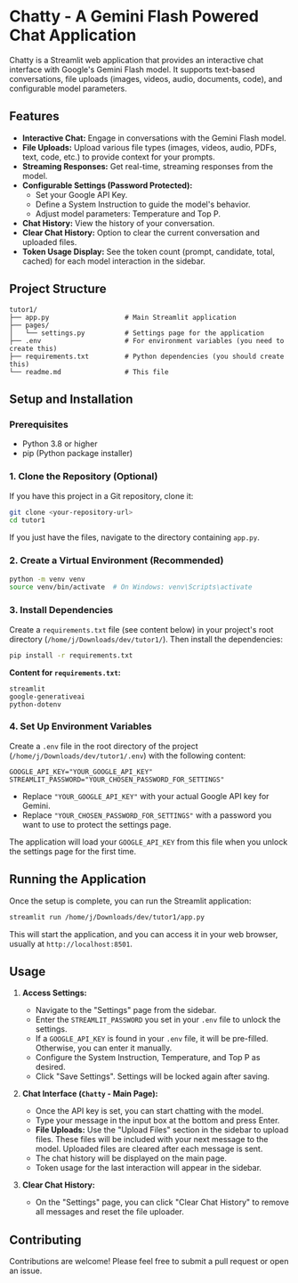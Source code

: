 # Chatty - A Gemini Flash Powered Chat Application

Chatty is a Streamlit web application that provides an interactive chat interface with Google's Gemini Flash model. It supports text-based conversations, file uploads (images, videos, audio, documents, code), and configurable model parameters.

## Features

*   **Interactive Chat:** Engage in conversations with the Gemini Flash model.
*   **File Uploads:** Upload various file types (images, videos, audio, PDFs, text, code, etc.) to provide context for your prompts.
*   **Streaming Responses:** Get real-time, streaming responses from the model.
*   **Configurable Settings (Password Protected):**
    *   Set your Google API Key.
    *   Define a System Instruction to guide the model's behavior.
    *   Adjust model parameters: Temperature and Top P.
*   **Chat History:** View the history of your conversation.
*   **Clear Chat History:** Option to clear the current conversation and uploaded files.
*   **Token Usage Display:** See the token count (prompt, candidate, total, cached) for each model interaction in the sidebar.

## Project Structure

```
tutor1/
├── app.py                   # Main Streamlit application
├── pages/
│   └── settings.py          # Settings page for the application
├── .env                     # For environment variables (you need to create this)
├── requirements.txt         # Python dependencies (you should create this)
└── readme.md                # This file
```

## Setup and Installation

### Prerequisites

*   Python 3.8 or higher
*   pip (Python package installer)

### 1. Clone the Repository (Optional)

If you have this project in a Git repository, clone it:
```bash
git clone <your-repository-url>
cd tutor1
```
If you just have the files, navigate to the directory containing `app.py`.

### 2. Create a Virtual Environment (Recommended)

```bash
python -m venv venv
source venv/bin/activate  # On Windows: venv\Scripts\activate
```

### 3. Install Dependencies

Create a `requirements.txt` file (see content below) in your project's root directory (`/home/j/Downloads/dev/tutor1/`). Then install the dependencies:

```bash
pip install -r requirements.txt
```

**Content for `requirements.txt`:**
```
streamlit
google-generativeai
python-dotenv
```

### 4. Set Up Environment Variables

Create a `.env` file in the root directory of the project (`/home/j/Downloads/dev/tutor1/.env`) with the following content:

```env
GOOGLE_API_KEY="YOUR_GOOGLE_API_KEY"
STREAMLIT_PASSWORD="YOUR_CHOSEN_PASSWORD_FOR_SETTINGS"
```

*   Replace `"YOUR_GOOGLE_API_KEY"` with your actual Google API key for Gemini.
*   Replace `"YOUR_CHOSEN_PASSWORD_FOR_SETTINGS"` with a password you want to use to protect the settings page.

The application will load your `GOOGLE_API_KEY` from this file when you unlock the settings page for the first time.

## Running the Application

Once the setup is complete, you can run the Streamlit application:

```bash
streamlit run /home/j/Downloads/dev/tutor1/app.py
```

This will start the application, and you can access it in your web browser, usually at `http://localhost:8501`.

## Usage

1.  **Access Settings:**
    *   Navigate to the "Settings" page from the sidebar.
    *   Enter the `STREAMLIT_PASSWORD` you set in your `.env` file to unlock the settings.
    *   If a `GOOGLE_API_KEY` is found in your `.env` file, it will be pre-filled. Otherwise, you can enter it manually.
    *   Configure the System Instruction, Temperature, and Top P as desired.
    *   Click "Save Settings". Settings will be locked again after saving.

2.  **Chat Interface (`Chatty` - Main Page):**
    *   Once the API key is set, you can start chatting with the model.
    *   Type your message in the input box at the bottom and press Enter.
    *   **File Uploads:** Use the "Upload Files" section in the sidebar to upload files. These files will be included with your next message to the model. Uploaded files are cleared after each message is sent.
    *   The chat history will be displayed on the main page.
    *   Token usage for the last interaction will appear in the sidebar.

3.  **Clear Chat History:**
    *   On the "Settings" page, you can click "Clear Chat History" to remove all messages and reset the file uploader.

## Contributing

Contributions are welcome! Please feel free to submit a pull request or open an issue.